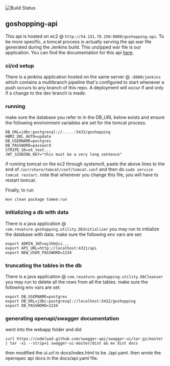 ![Build Status](http://54.151.78.250:8080/jenkins/buildStatus/icon?job=goshopping-api/dev&subject=%5Bdev%5D%20took%20$%7Bduration%7D%20about%20$%7BstartTime%7D%20ago)

## goshopping-api

This api is hosted on ec2 @ `http://54.151.78.250:8080/goshopping-api`. To be more specific, a tomcat process is actually serving the api.war file generated during the Jenkins build. This unzipped war file is our application. You can find the documentation for this api [here](http://54.151.78.250:8080/goshopping-api/docs/index.html).

### ci/cd setup

There is a jenkins application hosted on the same server @ `:8080/jenkins` which contains a multibranch pipeline that's configured to start whenever a push occurs to any branch of this repo. A deployment will occur if and only if a change to the dev branch is made.

### running

make sure the database you refer to in the DB_URL below exists and ensure the following environment variables are set for the tomcat process.

```
DB_URL=jdbc:postgresql://.....:5432/goshopping
HBM2_DDL_AUTO=update
DB_USERNAME=postgres
DB_PASSWORD=password
STRIPE_SK=sk_test...
JWT_SIGNING_KEY="this must be a very long sentence"
```

if running tomcat on the ec2 through systemctl, paste the above lines to the end of `/usr/share/tomcat/conf/tomcat.conf` and then do `sudo service tomcat restart`. note that whenever you change this file, you will have to restart tomcat.

Finally, to run

``` 
mvn clean package tomee:run
```

### initializing a db with data

There is a java application @ `com.revature.goshopping.utility.DbInitializer` you may run to initialize the database with data. make sure the following env vars are set:

```
export ADMIN_JWT=eyJhbGci... 
export API_URL=http://localhost:4321/api
export NEW_USER_PASSWORD=1234
```

### truncating the tables in the db

There is a java application @ `com.revature.goshopping.utility.DbCleanser` you may run to delete all the rows from all the tables. make sure the following env vars are set:

```
export DB_USERNAME=postgres
export DB_URL=jdbc:postgresql://localhost:5432/goshopping
export DB_PASSWORD=1234
```

### generating openapi/swagger documentation

went into the webapp folder and did

``` 
curl https://codeload.github.com/swagger-api/swagger-ui/tar.gz/master | tar -xz --strip=1 swagger-ui-master/dist && mv dist docs
```

then modified the ui.url in docs/index.html to be ./api.yaml. then wrote the openspec api docs in the docs/api.yaml file.
